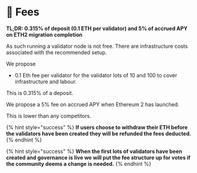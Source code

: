 # 👝 Fees

**TL;DR: 0.315% of deposit \(0.1 ETH per validator\) and 5% of accrued APY on ETH2 migration completion**

As such running a validator node is not free. There are infrastructure costs associated with the recommended setup.

We propose

* 0.1 Eth fee per validator for the validator lots of 10 and 100 to cover infrastructure and labour.

This is 0.315% of a deposit.

We propose a 5% fee on accrued APY when Ethereum 2 has launched.

This is lower than any competitors.

{% hint style="success" %}
**If users choose to withdraw their ETH before the validators have been created they will be refunded the fees deducted.**
{% endhint %}

{% hint style="success" %}
**When the first lots of validators have been created and governance is live we will put the fee structure up for votes if the community deems a change is needed.**
{% endhint %}


